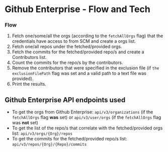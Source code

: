 # Github Enterprise - Flow and Tech

### Flow <a href="#flow" id="flow"></a>

1. Fetch one/some/all the orgs (according to the `fetchAllOrgs` flag) that the credentials have access to from SCM and create a orgs list.
2. Fetch one/all repos under the fetched/provided orgs.
3. Fetch the commits for the fetched/provided repo/s and create a Contributors list.
4. Count the commits for the repo/s by the contributors.
5. Remove the contributors that were specified in the exclusion file (if `the exclusionFilePath` flag was set and a valid path to a text file was provided).
6. Print the results.

## Github Enterprise API endpoints used <a href="#azure-api-endpoints-used" id="azure-api-endpoints-used"></a>

* To get the orgs from Github Enterprise: `api/v3/organizations` (if the `fetchAllOrgs` flag **was** set) or `api/v3/user/orgs` (if the `fetchAllOrgs` flag was **not** set)
* To get the list of the repo/s that correlate with the fetched/provided orgs list: `api/v3/orgs/{Org}/repos`
* To get the commits for the fetched/provided repo/s list: `api/v3/repos/{Org}/{Repo}/commits`
